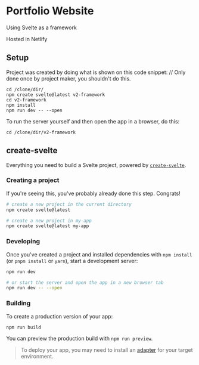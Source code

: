 # Portfolio Website

Using Svelte as a framework

Hosted in Netlify

## Setup

Project was created by doing what is shown on this code snippet: // Only done once by project maker, you shouldn't do this.

```
cd /clone/dir/
npm create svelte@latest v2-framework
cd v2-framework
npm install
npm run dev -- --open
```

To run the server yourself and then open the app in a browser, do this:

```
cd /clone/dir/v2-framework
```

## create-svelte

Everything you need to build a Svelte project, powered by [`create-svelte`](https://github.com/sveltejs/kit/tree/master/packages/create-svelte).

### Creating a project

If you're seeing this, you've probably already done this step. Congrats!

```bash
# create a new project in the current directory
npm create svelte@latest

# create a new project in my-app
npm create svelte@latest my-app
```

### Developing

Once you've created a project and installed dependencies with `npm install` (or `pnpm install` or `yarn`), start a development server:

```bash
npm run dev

# or start the server and open the app in a new browser tab
npm run dev -- --open
```

### Building

To create a production version of your app:

```bash
npm run build
```

You can preview the production build with `npm run preview`.

> To deploy your app, you may need to install an [adapter](https://kit.svelte.dev/docs/adapters) for your target environment.
